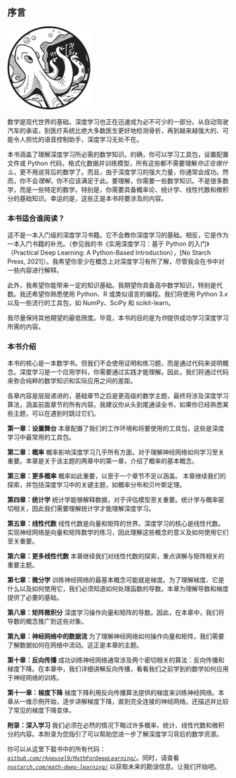 ## 序言

![图片](img/common.jpg)

数学是现代世界的基础。深度学习也正在迅速成为必不可少的一部分。从自动驾驶汽车的承诺，到医疗系统比绝大多数医生更好地检测骨折，再到越来越强大的、可能令人担忧的语音控制助手，深度学习无处不在。

本书涵盖了理解深度学习所必需的数学知识。的确，你可以学习工具包，设置配置文件或 Python 代码，格式化数据并训练模型，所有这些都不需要理解*你正在做什么*，更不用说背后的数学了。而且，由于深度学习的强大力量，你通常会成功。然而，你不会*理解*，你不应该满足于此。要理解，你需要一些数学知识。不是很多数学，而是一些特定的数学。特别是，你需要具备概率论、统计学、线性代数和微积分的基础知识。幸运的是，这些正是本书将要涉及的内容。

### 本书适合谁阅读？

这不是一本入门级的深度学习书籍。它不会教你深度学习的基础。相反，它是作为一本入门书籍的补充。（参见我的书《实用深度学习：基于 Python 的入门》（Practical Deep Learning: A Python-Based Introduction），[No Starch Press, 2021]）。我希望你至少在概念上对深度学习有所了解，尽管我会在书中对一些内容进行解释。

此外，我希望你能带来一定的知识基础。我期望你具备高中数学知识，特别是代数。我还希望你熟悉使用 Python、R 或类似语言的编程。我们将使用 Python 3.*x* 以及一些流行的工具包，如 NumPy、SciPy 和 scikit-learn。

我尽量保持其他期望的最低限度。毕竟，本书的目的是为*你*提供成功学习深度学习所需的内容。

### 本书介绍

本书的核心是一本数学书。但我们不会使用证明和练习题，而是通过代码来说明概念。深度学习是一个应用学科，你需要通过实践才能理解。因此，我们将通过代码来弥合纯粹的数学知识和实际应用之间的差距。

各章内容是层层递进的，基础章节之后是更高级的数学主题，最终将涉及深度学习算法，涵盖前面章节的所有内容。我建议你从头到尾通读全书，如果你已经熟悉某些主题，可以在遇到时跳过它们。

**第一章：设置舞台** 本章配置了我们的工作环境和将要使用的工具包，这些是深度学习中最常用的工具包。

**第二章：概率** 概率影响深度学习几乎所有方面，对于理解神经网络如何学习至关重要。本章是关于该主题的两章中的第一章，介绍了概率的基本概念。

**第三章：更多概率** 概率如此重要，以至于一个章节不足以涵盖。 本章继续我们的探索，并包括深度学习中的关键主题，如概率分布和贝叶斯定理。

**第四章：统计学** 统计学能够解释数据，对于评估模型至关重要。统计学与概率密切相关，因此我们需要理解统计学才能理解深度学习。

**第五章：线性代数** 线性代数是向量和矩阵的世界。深度学习的核心是线性代数。实现神经网络是向量和矩阵数学的练习，因此理解这些概念的意义及如何使用它们至关重要。

**第六章：更多线性代数** 本章继续我们对线性代数的探索，重点讲解与矩阵相关的重要主题。

**第七章：微分学** 训练神经网络的最基本概念可能就是梯度。为了理解梯度、它是什么以及如何使用它，我们必须知道如何处理函数的导数。本章为理解导数和梯度提供了必要的基础。

**第八章：矩阵微积分** 深度学习操作向量和矩阵的导数。因此，在本章中，我们将导数的概念推广到这些对象。

**第九章：神经网络中的数据流** 为了理解神经网络如何操作向量和矩阵，我们需要了解数据如何在网络中流动。这正是本章的主题。

**第十章：反向传播** 成功训练神经网络通常涉及两个密切相关的算法：反向传播和梯度下降。在本章中，我们详细讲解反向传播，看看我们之前学到的数学如何应用于神经网络的训练。

**第十一章：梯度下降** 梯度下降利用反向传播算法提供的梯度来训练神经网络。本章从一维示例开始，逐步讲解梯度下降，直到完全连接的神经网络。还描述并比较了常见的梯度下降变体。

**附录：深入学习** 我们必须在必然的情况下略过许多概率、统计、线性代数和微积分的内容。本附录为您指引了可以帮助您进一步了解深度学习背后的数学资源。

你可以从这里下载书中的所有代码：*[`github.com/rkneusel9/MathForDeepLearning/`](https://github.com/rkneusel9/MathForDeepLearning/)*。同时，请查看 *[`nostarch.com/math-deep-learning/`](https://nostarch.com/math-deep-learning/)* 以获取未来的勘误信息。让我们开始吧。
